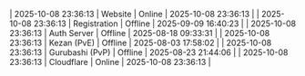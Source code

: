| 2025-10-08 23:36:13 | Website | Online | 2025-10-08 23:36:13 |
| 2025-10-08 23:36:13 | Registration | Offline | 2025-09-09 16:40:23 |
| 2025-10-08 23:36:13 | Auth Server | Offline | 2025-08-18 09:33:31 |
| 2025-10-08 23:36:13 | Kezan (PvE) | Offline | 2025-08-03 17:58:02 |
| 2025-10-08 23:36:13 | Gurubashi (PvP) | Offline | 2025-08-23 21:44:06 |
| 2025-10-08 23:36:13 | Cloudflare | Online | 2025-10-08 23:36:13 |
